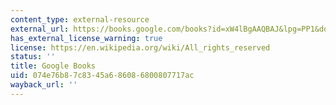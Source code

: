 ```yaml
---
content_type: external-resource
external_url: https://books.google.com/books?id=xW4lBgAAQBAJ&lpg=PP1&dq=introduction%20to%20emergency%20management&pg=PA121#v=onepage&q&f=false
has_external_license_warning: true
license: https://en.wikipedia.org/wiki/All_rights_reserved
status: ''
title: Google Books
uid: 074e76b8-7c83-45a6-8608-6800807717ac
wayback_url: ''
---
```

